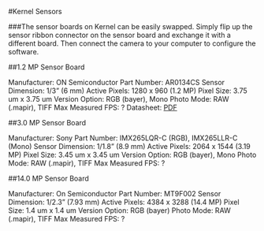 #Kernel Sensors

###The sensor boards on Kernel can be easily swapped. Simply flip up the sensor ribbon connector on the sensor board and exchange it with a different board. Then connect the camera to your computer to configure the software.

##1.2 MP Sensor Board

Manufacturer: ON Semiconductor
Part Number: AR0134CS
Sensor Dimension: 1/3” (6 mm)
Active Pixels: 1280 x 960 (1.2 MP)
Pixel Size: 3.75 um x 3.75 um
Version Option: RGB (bayer), Mono
Photo Mode: RAW (.mapir), TIFF
Max Measured FPS: ?
Datasheet: [PDF](http://www.onsemi.com/pub_link/Collateral/AR0134CS-D.PDF)

##3.0 MP Sensor Board

Manufacturer: Sony
Part Number: IMX265LQR-C (RGB), IMX265LLR-C (Mono)
Sensor Dimension: 1/1.8” (8.9 mm)
Active Pixels: 2064 x 1544 (3.19 MP)
Pixel Size: 3.45 um x 3.45 um
Version Option: RGB (bayer), Mono
Photo Mode: RAW (.mapir), TIFF
Max Measured FPS: ?

##14.0 MP Sensor Board

Manufacturer: On Semiconductor
Part Number: MT9F002
Sensor Dimension: 1/2.3” (7.93 mm)
Active Pixels: 4384 x 3288 (14.4 MP)
Pixel Size: 1.4 um x 1.4 um
Version Option: RGB (bayer)
Photo Mode: RAW (.mapir), TIFF
Max Measured FPS: ?
